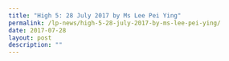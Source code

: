 ```yaml
---
title: "High 5: 28 July 2017 by Ms Lee Pei Ying"
permalink: /lp-news/high-5-28-july-2017-by-ms-lee-pei-ying/
date: 2017-07-28
layout: post
description: ""
---
```

